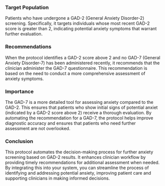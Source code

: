 ### Target Population
Patients who have undergone a GAD-2 (General Anxiety Disorder-2) screening. Specifically, it targets individuals whose most recent GAD-2 score is greater than 2, indicating potential anxiety symptoms that warrant further evaluation.

### Recommendations
When the protocol identifies a GAD-2 score above 2 and no GAD-7 (General Anxiety Disorder-7) has been administered recently, it recommends that the clinician administer the GAD-7 questionnaire. This recommendation is based on the need to conduct a more comprehensive assessment of anxiety symptoms.

### Importance
The GAD-7 is a more detailed tool for assessing anxiety compared to the GAD-2. This ensures that patients who show initial signs of potential anxiet (indicated by a GAD-2 score above 2) receive a thorough evaluation. By automating the recommendation for a GAD-7, the protocol helps improve diagnostic accuracy and ensures that patients who need further assessment are not overlooked.

### Conclusion
This protocol automates the decision-making process for further anxiety screening based on GAD-2 results. It enhances clinician workflow by providing timely recommendations for additional assessment when needed. By integrating this into your system, you can streamline the process of identifying and addressing potential ansiety, improving patient care and supporting clinicians in making informed decisions.
